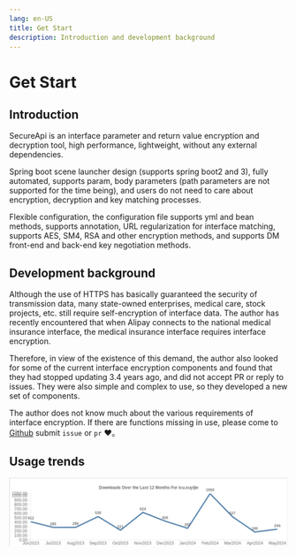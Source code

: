 ```yaml
---
lang: en-US
title: Get Start
description: Introduction and development background
---
```


# Get Start

## Introduction

SecureApi is an interface parameter and return value encryption and decryption tool, high performance, lightweight, without any external dependencies.

Spring boot scene launcher design (supports spring boot2 and 3), fully automated, supports param, body parameters (path parameters are not supported for the time being), and users do not need to care about encryption, decryption and key matching processes.

Flexible configuration, the configuration file supports yml and bean methods, supports annotation, URL regularization for interface matching, supports AES, SM4, RSA and other encryption methods, and supports DM front-end and back-end key negotiation methods.

## Development background

Although the use of HTTPS has basically guaranteed the security of transmission data, many state-owned enterprises, medical care, stock projects, etc. still require self-encryption of interface data. The author has recently encountered that when Alipay connects to the national medical insurance interface, the medical insurance interface requires interface encryption.

Therefore, in view of the existence of this demand, the author also looked for some of the current interface encryption components and found that they had stopped updating 3.4 years ago, and did not accept PR or reply to issues. They were also simple and complex to use, so they developed a new set of components.

The author does not know much about the various requirements of interface encryption. If there are functions missing in use, please come to [Github] submit `issue` or `pr` ❤️。

## Usage trends

![组件maven下载量.jpg](../assets/img/组件maven下载量.jpg)

[Github]: https://github.com/BubblingXuYijie/secure-api-spring-boot
